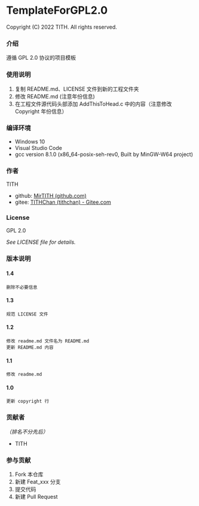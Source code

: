 # TemplateForGPL2.0

Copyright (C) 2022 TITH. All rights reserved. 

### 介绍
遵循 GPL 2.0 协议的项目模板

### 使用说明
1. 复制 README.md、LICENSE 文件到新的工程文件夹
2. 修改 README.md (注意年份信息)
3. 在工程文件源代码头部添加 AddThisToHead.c 中的内容（注意修改 Copyright 年份信息）

### 编译环境
- Windows 10
- Visual Studio Code
- gcc version 8.1.0 (x86_64-posix-seh-rev0, Built by MinGW-W64 project)

### 作者
TITH

- github: [MirTITH (github.com)](https://github.com/MirTITH)
- gitee: [TITHChan (tithchan) - Gitee.com](https://gitee.com/tithchan)

### License
GPL 2.0

*See LICENSE file for details.*

### 版本说明
#### 1.4 
	删除不必要信息

#### 1.3
	规范 LICENSE 文件

#### 1.2  
	修改 readme.md 文件名为 README.md  
	更新 README.md 内容  

#### 1.1  
	修改 readme.md

#### 1.0  
	更新 copyright 行


### 贡献者
*（排名不分先后）*
- TITH

### 参与贡献
1.  Fork 本仓库
2.  新建 Feat_xxx 分支
3.  提交代码
4.  新建 Pull Request
